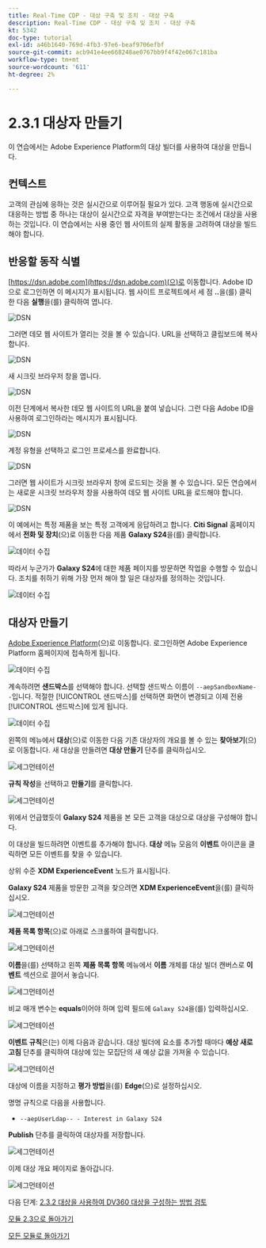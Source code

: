 ```yaml
---
title: Real-Time CDP - 대상 구축 및 조치 - 대상 구축
description: Real-Time CDP - 대상 구축 및 조치 - 대상 구축
kt: 5342
doc-type: tutorial
exl-id: a46b1640-769d-4fb3-97e6-beaf9706efbf
source-git-commit: acb941e4ee668248ae0767bb9f4f42e067c181ba
workflow-type: tm+mt
source-wordcount: '611'
ht-degree: 2%

---
```


# 2.3.1 대상자 만들기

이 연습에서는 Adobe Experience Platform의 대상 빌더를 사용하여 대상을 만듭니다.

## 컨텍스트

고객의 관심에 응하는 것은 실시간으로 이루어질 필요가 있다. 고객 행동에 실시간으로 대응하는 방법 중 하나는 대상이 실시간으로 자격을 부여받는다는 조건에서 대상을 사용하는 것입니다. 이 연습에서는 사용 중인 웹 사이트의 실제 활동을 고려하여 대상을 빌드해야 합니다.

## 반응할 동작 식별

[https://dsn.adobe.com](https://dsn.adobe.com)(으)로 이동합니다. Adobe ID으로 로그인하면 이 메시지가 표시됩니다. 웹 사이트 프로젝트에서 세 점 **..**&#x200B;을(를) 클릭한 다음 **실행**&#x200B;을(를) 클릭하여 엽니다.

![DSN](./../../datacollection/module1.1/images/web8.png)

그러면 데모 웹 사이트가 열리는 것을 볼 수 있습니다. URL을 선택하고 클립보드에 복사합니다.

![DSN](../../gettingstarted/gettingstarted/images/web3.png)

새 시크릿 브라우저 창을 엽니다.

![DSN](../../gettingstarted/gettingstarted/images/web4.png)

이전 단계에서 복사한 데모 웹 사이트의 URL을 붙여 넣습니다. 그런 다음 Adobe ID을 사용하여 로그인하라는 메시지가 표시됩니다.

![DSN](../../gettingstarted/gettingstarted/images/web5.png)

계정 유형을 선택하고 로그인 프로세스를 완료합니다.

![DSN](../../gettingstarted/gettingstarted/images/web6.png)

그러면 웹 사이트가 시크릿 브라우저 창에 로드되는 것을 볼 수 있습니다. 모든 연습에서는 새로운 시크릿 브라우저 창을 사용하여 데모 웹 사이트 URL을 로드해야 합니다.

![DSN](../../gettingstarted/gettingstarted/images/web7.png)

이 예에서는 특정 제품을 보는 특정 고객에게 응답하려고 합니다.
**Citi Signal** 홈페이지에서 **전화 및 장치**(으)로 이동한 다음 제품 **Galaxy S24**&#x200B;을(를) 클릭합니다.

![데이터 수집](./images/homegalaxy.png)

따라서 누군가가 **Galaxy S24**&#x200B;에 대한 제품 페이지를 방문하면 작업을 수행할 수 있습니다. 조치를 취하기 위해 가장 먼저 해야 할 일은 대상자를 정의하는 것입니다.

![데이터 수집](./images/homegalaxy1.png)

## 대상자 만들기

[Adobe Experience Platform](https://experience.adobe.com/platform)(으)로 이동합니다. 로그인하면 Adobe Experience Platform 홈페이지에 접속하게 됩니다.

![데이터 수집](./../../../modules/datacollection/module1.2/images/home.png)

계속하려면 **샌드박스**&#x200B;를 선택해야 합니다. 선택할 샌드박스 이름이 ``--aepSandboxName--``입니다. 적절한 [!UICONTROL 샌드박스]를 선택하면 화면이 변경되고 이제 전용 [!UICONTROL 샌드박스]에 있게 됩니다.

![데이터 수집](./../../../modules/datacollection/module1.2/images/sb1.png)

왼쪽의 메뉴에서 **대상**(으)로 이동한 다음 기존 대상자의 개요를 볼 수 있는 **찾아보기**(으)로 이동합니다. 새 대상을 만들려면 **대상 만들기** 단추를 클릭하십시오.

![세그먼테이션](./images/menuseg.png)

**규칙 작성**&#x200B;을 선택하고 **만들기**&#x200B;를 클릭합니다.

![세그먼테이션](./images/menuseg1.png)

위에서 언급했듯이 **Galaxy S24** 제품을 본 모든 고객을 대상으로 대상을 구성해야 합니다.

이 대상을 빌드하려면 이벤트를 추가해야 합니다. **대상** 메뉴 모음의 **이벤트** 아이콘을 클릭하면 모든 이벤트를 찾을 수 있습니다.

상위 수준 **XDM ExperienceEvent** 노드가 표시됩니다.

**Galaxy S24** 제품을 방문한 고객을 찾으려면 **XDM ExperienceEvent**&#x200B;을(를) 클릭하십시오.

![세그먼테이션](./images/findee.png)

**제품 목록 항목**(으)로 아래로 스크롤하여 클릭합니다.

![세그먼테이션](./images/see.png)

**이름**&#x200B;을(를) 선택하고 왼쪽 **제품 목록 항목** 메뉴에서 **이름** 개체를 대상 빌더 캔버스로 **이벤트** 섹션으로 끌어서 놓습니다.

![세그먼테이션](./images/eewebpdtlname1.png)

비교 매개 변수는 **equals**&#x200B;이어야 하며 입력 필드에 `Galaxy S24`을(를) 입력하십시오.

![세그먼테이션](./images/pv.png)

**이벤트 규칙**&#x200B;은(는) 이제 다음과 같습니다. 대상 빌더에 요소를 추가할 때마다 **예상 새로 고침** 단추를 클릭하여 대상에 있는 모집단의 새 예상 값을 가져올 수 있습니다.

![세그먼테이션](./images/ldap4.png)

대상에 이름을 지정하고 **평가 방법**&#x200B;을(를) **Edge**(으)로 설정하십시오.

명명 규칙으로 다음을 사용합니다.

- `--aepUserLdap-- - Interest in Galaxy S24`

**Publish** 단추를 클릭하여 대상자를 저장합니다.

![세그먼테이션](./images/segmentname.png)

이제 대상 개요 페이지로 돌아갑니다.

![세그먼테이션](./images/savedsegment.png)

다음 단계: [2.3.2 대상을 사용하여 DV360 대상을 구성하는 방법 검토](./ex2.md)

[모듈 2.3으로 돌아가기](./real-time-cdp-build-a-segment-take-action.md)

[모든 모듈로 돌아가기](../../../overview.md)
